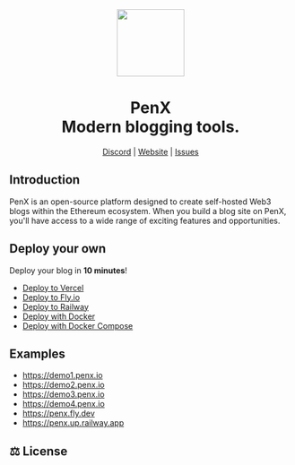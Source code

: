 <div align="center">

<a href="https://www.penx.io" alt="PenX Logo">
    <img src="https://www.penx.io/images/logo-512.png" height="120"/></a>

<h1 style="border-bottom: none">
    <b>PenX</b><br />
     Modern blogging tools.
    <br>
</h1>

[Discord](https://discord.gg/nyVpH9njDu) | [Website](https://www.penx.io) | [Issues](https://github.com/penx-lab/penx/issues)

</div>


## Introduction

PenX is an open-source platform designed to create self-hosted Web3 blogs within the Ethereum ecosystem. When you build a blog site on PenX, you'll have access to a wide range of exciting features and opportunities.

## Deploy your own

Deploy your blog in **10 minutes**!

- [Deploy to Vercel](/deployment/vercel)
- [Deploy to Fly.io](deployment/flyio)
- [Deploy to Railway](deployment/railway)
- [Deploy with Docker ](/deployment/docker)
- [Deploy with Docker Compose](/deployment/docker-compose)


## Examples

- https://demo1.penx.io
- https://demo2.penx.io
- https://demo3.penx.io
- https://demo4.penx.io
- https://penx.fly.dev
- https://penx.up.railway.app


## ⚖️ License

